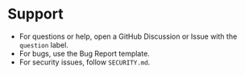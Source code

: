 # Support

- For questions or help, open a GitHub Discussion or Issue with the `question` label.
- For bugs, use the Bug Report template.
- For security issues, follow `SECURITY.md`.
